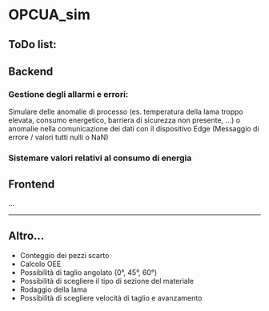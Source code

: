 # OPCUA_sim

## ToDo list:

## Backend

### Gestione degli allarmi e errori:
Simulare delle anomalie di processo (es. temperatura della lama troppo elevata, consumo energetico, barriera di sicurezza non presente, ...) o anomalie nella comunicazione dei dati con il dispositivo Edge (Messaggio di errore / valori tutti nulli o NaN)

### Sistemare valori relativi al consumo di energia

## Frontend
...

--- 
## Altro...
- Conteggio dei pezzi scarto
- Calcolo OEE
- Possibilità di taglio angolato (0°, 45°, 60°)
- Possibilità di scegliere il tipo di sezione del materiale
- Rodaggio della lama
- Possibilità di scegliere velocità di taglio e avanzamento 
